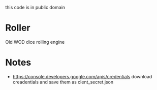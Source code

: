 this code is in public domain

# Roller
Old WOD dice rolling engine

# Notes
- https://console.developers.google.com/apis/credentials
download creadentials and save them as clent_secret.json

